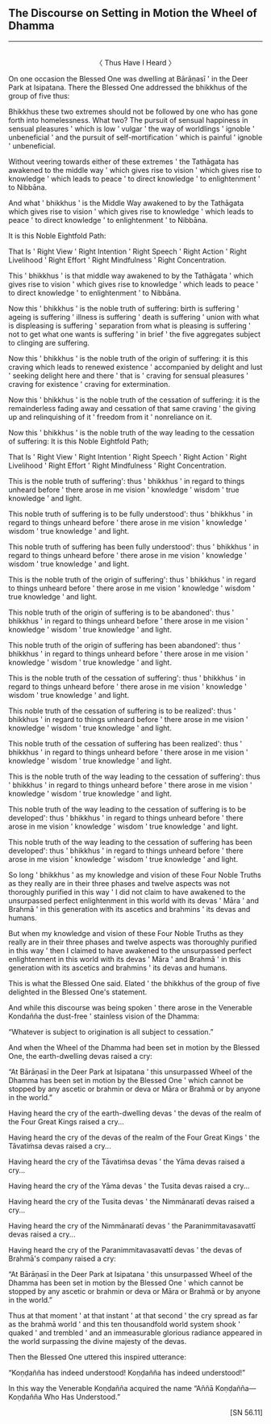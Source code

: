 ## The Discourse on Setting in Motion the Wheel of Dhamma<a id="wheel-of-dhamma-full"></a>
---
<br>

<center>
〈 Thus Have I Heard 〉
</center>

On one occasion the Blessed One was dwelling at Bārāṇasī <span class="breathmark">'</span> in the Deer Park at Isipatana. There the Blessed One addressed the bhikkhus of the group of five thus:

Bhikkhus these two extremes should not be followed by one who has gone forth into homelessness. What two? The pursuit of sensual happiness in sensual pleasures <span class="breathmark">'</span> which is low <span class="breathmark">'</span> vulgar <span class="breathmark">'</span> the way of worldlings <span class="breathmark">'</span> ignoble <span class="breathmark">'</span> unbeneficial <span class="breathmark">'</span> and the pursuit of self-mortification <span class="breathmark">'</span> which is painful <span class="breathmark">'</span> ignoble <span class="breathmark">'</span> unbeneficial.

Without veering towards either of these extremes <span class="breathmark">'</span> the Tathāgata has awakened to the middle way <span class="breathmark">'</span> which gives rise to vision <span class="breathmark">'</span> which gives rise to knowledge <span class="breathmark">'</span> which leads to peace <span class="breathmark">'</span> to direct knowledge <span class="breathmark">'</span> to enlightenment <span class="breathmark">'</span> to Nibbāna.

And what <span class="breathmark">'</span> bhikkhus <span class="breathmark">'</span> is the Middle Way awakened to by the Tathāgata which gives rise to vision <span class="breathmark">'</span> which gives rise to knowledge <span class="breathmark">'</span> which leads to peace <span class="breathmark">'</span> to direct knowledge <span class="breathmark">'</span> to enlightenment <span class="breathmark">'</span> to Nibbāna.

It is this Noble Eightfold Path:

That Is <span class="breathmark">'</span> Right View <span class="breathmark">'</span> Right Intention <span class="breathmark">'</span> Right Speech <span class="breathmark">'</span> Right Action <span class="breathmark">'</span> Right Livelihood <span class="breathmark">'</span> Right Effort <span class="breathmark">'</span> Right Mindfulness <span class="breathmark">'</span> Right Concentration.

This <span class="breathmark">'</span> bhikkhus <span class="breathmark">'</span> is that middle way awakened to by the Tathāgata <span class="breathmark">'</span> which gives rise to vision <span class="breathmark">'</span> which gives rise to knowledge <span class="breathmark">'</span> which leads to peace <span class="breathmark">'</span> to direct knowledge <span class="breathmark">'</span> to enlightenment <span class="breathmark">'</span> to Nibbāna.

Now this <span class="breathmark">'</span> bhikkhus <span class="breathmark">'</span> is the noble truth of suffering: birth is suffering <span class="breathmark">'</span> ageing is suffering <span class="breathmark">'</span> illness is suffering <span class="breathmark">'</span> death is suffering <span class="breathmark">'</span> union with what is displeasing is suffering <span class="breathmark">'</span> separation from what is pleasing is suffering <span class="breathmark">'</span> not to get what one wants is suffering <span class="breathmark">'</span> in brief <span class="breathmark">'</span> the five aggregates subject to clinging are suffering.

Now this <span class="breathmark">'</span> bhikkhus <span class="breathmark">'</span> is the noble truth of the origin of suffering: it is this craving which leads to renewed existence <span class="breathmark">'</span> accompanied by delight and lust <span class="breathmark">'</span> seeking delight here and there <span class="breathmark">'</span> that is <span class="breathmark">'</span> craving for sensual pleasures <span class="breathmark">'</span> craving for existence <span class="breathmark">'</span> craving for extermination.

Now this <span class="breathmark">'</span> bhikkhus <span class="breathmark">'</span> is the noble truth of the cessation of suffering: it is the remainderless fading away and cessation of that same craving <span class="breathmark">'</span> the giving up and relinquishing of it <span class="breathmark">'</span> freedom from it <span class="breathmark">'</span> nonreliance on it.

Now this <span class="breathmark">'</span> bhikkhus <span class="breathmark">'</span> is the noble truth of the way leading to the cessation of suffering: It is this Noble Eightfold Path;

That Is <span class="breathmark">'</span> Right View <span class="breathmark">'</span> Right Intention <span class="breathmark">'</span> Right Speech <span class="breathmark">'</span> Right Action <span class="breathmark">'</span> Right Livelihood <span class="breathmark">'</span> Right Effort <span class="breathmark">'</span> Right Mindfulness <span class="breathmark">'</span> Right Concentration.

This is the noble truth of suffering': thus <span class="breathmark">'</span> bhikkhus <span class="breathmark">'</span> in regard to things unheard before <span class="breathmark">'</span> there arose in me vision <span class="breathmark">'</span> knowledge <span class="breathmark">'</span> wisdom <span class="breathmark">'</span> true knowledge <span class="breathmark">'</span> and light.

This noble truth of suffering is to be fully understood': thus <span class="breathmark">'</span> bhikkhus <span class="breathmark">'</span> in regard to things unheard before <span class="breathmark">'</span> there arose in me vision <span class="breathmark">'</span> knowledge <span class="breathmark">'</span> wisdom <span class="breathmark">'</span> true knowledge <span class="breathmark">'</span> and light.

This noble truth of suffering has been fully understood': thus <span class="breathmark">'</span> bhikkhus <span class="breathmark">'</span> in regard to things unheard before <span class="breathmark">'</span> there arose in me vision <span class="breathmark">'</span> knowledge <span class="breathmark">'</span> wisdom <span class="breathmark">'</span> true knowledge <span class="breathmark">'</span> and light.

This is the noble truth of the origin of suffering': thus <span class="breathmark">'</span> bhikkhus <span class="breathmark">'</span> in regard to things unheard before <span class="breathmark">'</span> there arose in me vision <span class="breathmark">'</span> knowledge <span class="breathmark">'</span> wisdom <span class="breathmark">'</span> true knowledge <span class="breathmark">'</span> and light.

This noble truth of the origin of suffering is to be abandoned': thus <span class="breathmark">'</span> bhikkhus <span class="breathmark">'</span> in regard to things unheard before <span class="breathmark">'</span> there arose in me vision <span class="breathmark">'</span> knowledge <span class="breathmark">'</span> wisdom <span class="breathmark">'</span> true knowledge <span class="breathmark">'</span> and light.

This noble truth of the origin of suffering has been abandoned': thus <span class="breathmark">'</span> bhikkhus <span class="breathmark">'</span> in regard to things unheard before <span class="breathmark">'</span> there arose in me vision <span class="breathmark">'</span> knowledge <span class="breathmark">'</span> wisdom <span class="breathmark">'</span> true knowledge <span class="breathmark">'</span> and light.

This is the noble truth of the cessation of suffering': thus <span class="breathmark">'</span> bhikkhus <span class="breathmark">'</span> in regard to things unheard before <span class="breathmark">'</span> there arose in me vision <span class="breathmark">'</span> knowledge <span class="breathmark">'</span> wisdom <span class="breathmark">'</span> true knowledge <span class="breathmark">'</span> and light.

This noble truth of the cessation of suffering is to be realized': thus <span class="breathmark">'</span> bhikkhus <span class="breathmark">'</span> in regard to things unheard before <span class="breathmark">'</span> there arose in me vision <span class="breathmark">'</span> knowledge <span class="breathmark">'</span> wisdom <span class="breathmark">'</span> true knowledge <span class="breathmark">'</span> and light.

This noble truth of the cessation of suffering has been realized': thus <span class="breathmark">'</span> bhikkhus <span class="breathmark">'</span> in regard to things unheard before <span class="breathmark">'</span> there arose in me vision <span class="breathmark">'</span> knowledge <span class="breathmark">'</span> wisdom <span class="breathmark">'</span> true knowledge <span class="breathmark">'</span> and light.

This is the noble truth of the way leading to the cessation of suffering': thus <span class="breathmark">'</span> bhikkhus <span class="breathmark">'</span> in regard to things unheard before <span class="breathmark">'</span> there arose in me vision <span class="breathmark">'</span> knowledge <span class="breathmark">'</span> wisdom <span class="breathmark">'</span> true knowledge <span class="breathmark">'</span> and light.

This noble truth of the way leading to the cessation of suffering is to be developed': thus <span class="breathmark">'</span> bhikkhus <span class="breathmark">'</span> in regard to things unheard before <span class="breathmark">'</span> there arose in me vision <span class="breathmark">'</span> knowledge <span class="breathmark">'</span> wisdom <span class="breathmark">'</span> true knowledge <span class="breathmark">'</span> and light.

This noble truth of the way leading to the cessation of suffering has been developed': thus <span class="breathmark">'</span> bhikkhus <span class="breathmark">'</span> in regard to things unheard before <span class="breathmark">'</span> there arose in me vision <span class="breathmark">'</span> knowledge <span class="breathmark">'</span> wisdom <span class="breathmark">'</span> true knowledge <span class="breathmark">'</span> and light.

So long <span class="breathmark">'</span> bhikkhus <span class="breathmark">'</span> as my knowledge and vision of these Four Noble Truths as they really are in their three phases and twelve aspects was not thoroughly purified in this way <span class="breathmark">'</span> I did not claim to have awakened to the unsurpassed perfect enlightenment in this world with its devas <span class="breathmark">'</span> Māra <span class="breathmark">'</span> and Brahmā <span class="breathmark">'</span> in this generation with its ascetics and brahmins <span class="breathmark">'</span> its devas and humans.

But when my knowledge and vision of these Four Noble Truths as they really are in their three phases and twelve aspects was thoroughly purified in this way <span class="breathmark">'</span> then I claimed to have awakened to the unsurpassed perfect enlightenment in this world with its devas <span class="breathmark">'</span> Māra <span class="breathmark">'</span> and Brahmā <span class="breathmark">'</span> in this generation with its ascetics and brahmins <span class="breathmark">'</span> its devas and humans.

This is what the Blessed One said. Elated <span class="breathmark">'</span> the bhikkhus of the group of five delighted in the Blessed One's statement.

And while this discourse was being spoken <span class="breathmark">'</span> there arose in the Venerable Kondañña the dust-free <span class="breathmark">'</span> stainless vision of the Dhamma:

“Whatever is subject to origination is all subject to cessation.”

And when the Wheel of the Dhamma had been set in motion by the Blessed One, the earth-dwelling devas raised a cry:

“At Bārāṇasī in the Deer Park at Isipatana <span class="breathmark">'</span> this unsurpassed Wheel of the Dhamma has been set in motion by the Blessed One <span class="breathmark">'</span> which cannot be stopped by any ascetic or brahmin or deva or Māra or Brahmā or by anyone in the world.”

Having heard the cry of the earth-dwelling devas <span class="breathmark">'</span> the devas of the realm of the Four Great Kings raised a cry...

Having heard the cry of the devas of the realm of the Four Great Kings <span class="breathmark">'</span> the Tāvatiṁsa devas raised a cry...

Having heard the cry of the Tāvatiṁsa devas <span class="breathmark">'</span> the Yāma devas raised a cry...

Having heard the cry of the Yāma devas <span class="breathmark">'</span> the Tusita devas raised a cry...

Having heard the cry of the Tusita devas <span class="breathmark">'</span> the Nimmānaratī devas raised a cry...

Having heard the cry of the Nimmānaratī devas <span class="breathmark">'</span> the Paranimmitavasavattī devas raised a cry...

Having heard the cry of the Paranimmitavasavattī devas <span class="breathmark">'</span> the devas of Brahmā's company raised a cry:

“At Bārāṇasī in the Deer Park at Isipatana <span class="breathmark">'</span> this unsurpassed Wheel of the Dhamma has been set in motion by the Blessed One <span class="breathmark">'</span> which cannot be stopped by any ascetic or brahmin or deva or Māra or Brahmā or by anyone in the world.”

Thus at that moment <span class="breathmark">'</span> at that instant <span class="breathmark">'</span> at that second <span class="breathmark">'</span> the cry spread as far as the brahmā world <span class="breathmark">'</span> and this ten thousandfold world system shook <span class="breathmark">'</span> quaked <span class="breathmark">'</span> and trembled <span class="breathmark">'</span> and an immeasurable glorious radiance appeared in the world surpassing the divine majesty of the devas.

Then the Blessed One uttered this inspired utterance:

“Koṇḍañña has indeed understood! Koṇḍañña has indeed understood!”

In this way the Venerable Koṇḍañña acquired the name “Aññā Koṇḍañña—Koṇḍañña Who Has Understood.”

<p style="text-align:right;">[SN 56.11]</p>
